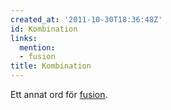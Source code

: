 ```yaml
---
created_at: '2011-10-30T18:36:48Z'
id: Kombination
links:
  mention:
  - fusion
title: Kombination
---
```


Ett annat ord för [fusion].

  [fusion]: fusion
